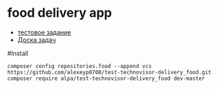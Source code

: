 # food delivery app
- [тестовое задание](/docs/task.md)
- [Доска задач](https://github.com/alexeyp0708/test-technovisor-delivery_food/projects/1)

#Install

`composer config repositories.food --append vcs https://github.com/alexeyp0708/test-technovisor-delivery_food.git`
`composer require alpa/test-technovisor-delivery_food dev-master`

